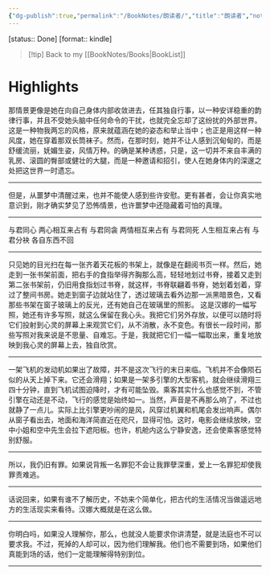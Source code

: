 ```yaml
---
{"dg-publish":true,"permalink":"/BookNotes/朗读者/","title":"朗读者","noteIcon":""}
---
```


[status:: Done]
[format:: kindle]

>[!tip] Back to my [[BookNotes/Books\|BookList]]
# Highlights


那情景更像是她在向自己身体内部收敛进去，任其独自行事，以一种安详稳重的韵律行事，并且不受她头脑中任何命令的干扰，也就完全忘却了这纷扰的外部世界。这是一种物我两忘的风格，原来就蕴涵在她的姿态和举止当中；也正是用这样一种风度，她在穿着那双长筒袜子。然而，在那时刻，她并不让人感到沉甸甸的，而是舒缓流丽，妩媚生姿，风情万种。的确是某种诱惑，只是，这一切并不来自丰满的乳房、滚圆的臀部或健壮的大腿，而是一种邀请和招引，使人在她身体内的深邃之处把这世界一时遗忘。

---
但是，从噩梦中清醒过来，也并不能使人感到些许安慰。更有甚者，会让你真实地意识到，刚才确实梦见了恐怖情景，也许噩梦中还隐藏着可怕的真理。

---
与君同心 两心相互来占有 与君同衾 两情相互来占有 与君同死 人生相互来占有 与君分袂 各自东西不回

---
只见她的目光扫在每一张齐着天花板的书架上，就像是在翻阅书页一样。然后，她走到一张书架前面，把右手的食指举得齐胸那么高，轻轻地划过书脊，接着又走到第二张书架前，仍旧用食指划过书脊，就这样，书脊联翩着书脊，她划着划着，穿过了整间书房。她走到窗子边就站住了，透过玻璃去看外边那一派黑暗景色，又看那些书架在窗子玻璃上的反光，还有她自己在玻璃里的照影。 这是汉娜的一幅写照，她还有许多写照，就这么保留在我心头。我把它们另外存放，以便可以随时将它们投射到心灵的屏幕上来观赏它们，从不消散，永不变色。有很长一段时间，那些写照对我来说是不思量、自难忘。于是，我就把它们一幅一幅取出来，重复地放映到我心灵的屏幕上去，独自欣赏。

----

一架飞机的发动机如果出了故障，并不是这次飞行的末日来临。飞机并不会像陨石似的从天上掉下来。它还会滑翔；如果是一架多引擎的大型客机，就会继续滑翔三四十分钟，直到飞机试图迫降时，才有可能坠毁。乘客其实什么也感觉不到，不管引擎在动还是不动，飞行的感觉是始终如一。当然，声音是不再那么响了，不过也就静了一点儿。实际上比引擎更吵闹的是风，风穿过机翼和机尾会发出响声。偶尔从窗子看出去，地面和海洋简直近在咫尺，显得可怕。这时，电影会继续放映，空中小姐和空中先生会拉下遮阳板。也许，机舱内这么宁静安逸，还会使乘客感觉特别舒服。

---

所以，我仍旧有罪。如果说背叛一名罪犯不会让我罪孽深重，爱上一名罪犯却使我罪责难逃。

---

话说回来，如果有谁不了解历史，不妨来个简单化，把古代的生活情况当做遥远地方的生活现实来看待。汉娜大概就是在这么做。

---

你明白吗，如果没人理解你，那么，也就没人能要求你讲清楚，就是法庭也不可以要求我。不过，死掉的人却可以，因为他们理解我。他们也不需要到场，如果他们真能到场的话，他们一定能理解得特别到位。

----
